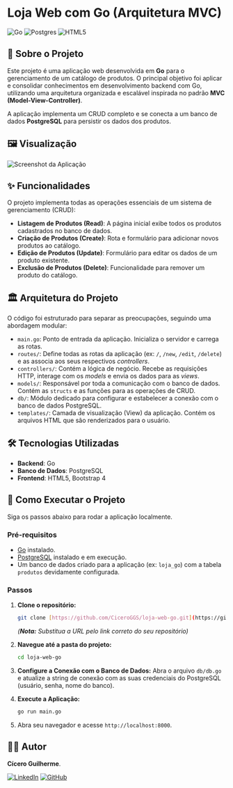 # Loja Web com Go (Arquitetura MVC)

![Go](https://img.shields.io/badge/go-%2300ADD8.svg?style=for-the-badge&logo=go&logoColor=white)
![Postgres](https://img.shields.io/badge/postgres-%23316192.svg?style=for-the-badge&logo=postgresql&logoColor=white)
![HTML5](https://img.shields.io/badge/html5-%23E34F26.svg?style=for-the-badge&logo=html5&logoColor=white)

## 📖 Sobre o Projeto

Este projeto é uma aplicação web desenvolvida em **Go** para o gerenciamento de um catálogo de produtos. O principal objetivo foi aplicar e consolidar conhecimentos em desenvolvimento backend com Go, utilizando uma arquitetura organizada e escalável inspirada no padrão **MVC (Model-View-Controller)**.

A aplicação implementa um CRUD completo e se conecta a um banco de dados **PostgreSQL** para persistir os dados dos produtos.

## 🖼️ Visualização

![Screenshot da Aplicação](https://i.imgur.com/rS2T41B.png)

## ✨ Funcionalidades

O projeto implementa todas as operações essenciais de um sistema de gerenciamento (CRUD):

* **Listagem de Produtos (Read)**: A página inicial exibe todos os produtos cadastrados no banco de dados.
* **Criação de Produtos (Create)**: Rota e formulário para adicionar novos produtos ao catálogo.
* **Edição de Produtos (Update)**: Formulário para editar os dados de um produto existente.
* **Exclusão de Produtos (Delete)**: Funcionalidade para remover um produto do catálogo.

## 🏛️ Arquitetura do Projeto

O código foi estruturado para separar as preocupações, seguindo uma abordagem modular:

* `main.go`: Ponto de entrada da aplicação. Inicializa o servidor e carrega as rotas.
* `routes/`: Define todas as rotas da aplicação (ex: `/`, `/new`, `/edit`, `/delete`) e as associa aos seus respectivos *controllers*.
* `controllers/`: Contém a lógica de negócio. Recebe as requisições HTTP, interage com os *models* e envia os dados para as *views*.
* `models/`: Responsável por toda a comunicação com o banco de dados. Contém as `structs` e as funções para as operações de CRUD.
* `db/`: Módulo dedicado para configurar e estabelecer a conexão com o banco de dados PostgreSQL.
* `templates/`: Camada de visualização (View) da aplicação. Contém os arquivos HTML que são renderizados para o usuário.

## 🛠️ Tecnologias Utilizadas

* **Backend**: Go
* **Banco de Dados**: PostgreSQL
* **Frontend**: HTML5, Bootstrap 4

## 🚀 Como Executar o Projeto

Siga os passos abaixo para rodar a aplicação localmente.

### Pré-requisitos

* [Go](https://go.dev/doc/install) instalado.
* [PostgreSQL](https://www.postgresql.org/download/) instalado e em execução.
* Um banco de dados criado para a aplicação (ex: `loja_go`) com a tabela `produtos` devidamente configurada.

### Passos

1.  **Clone o repositório:**
    ```bash
    git clone [https://github.com/CiceroGGS/loja-web-go.git](https://github.com/CiceroGGS/loja-web-go.git)
    ```
    *(**Nota:** Substitua a URL pelo link correto do seu repositório)*

2.  **Navegue até a pasta do projeto:**
    ```bash
    cd loja-web-go
    ```

3.  **Configure a Conexão com o Banco de Dados:**
    Abra o arquivo `db/db.go` e atualize a string de conexão com as suas credenciais do PostgreSQL (usuário, senha, nome do banco).

4.  **Execute a Aplicação:**
    ```bash
    go run main.go
    ```

5.  Abra seu navegador e acesse `http://localhost:8000`.

## 👨‍💻 Autor

**Cícero Guilherme**.

[![LinkedIn](https://img.shields.io/badge/linkedin-%230077B5.svg?style=for-the-badge&logo=linkedin&logoColor=white)](https://www.linkedin.com/in/cicero-guilherme-a9473a260/)
[![GitHub](https://img.shields.io/badge/github-%23121011.svg?style=for-the-badge&logo=github&logoColor=white)](https://github.com/CiceroGGS/)
